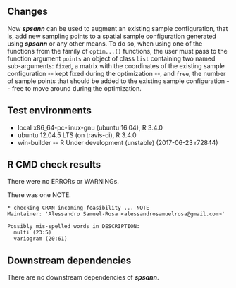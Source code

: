 ## Changes
Now ***spsann*** can be used to augment an existing sample configuration, that is, add new sampling points
to a spatial sample configuration generated using ***spsann*** or any other means. To do so, when using one 
of the functions from the family of `optim...()` functions, the user must pass to the function argument 
`points` an object of class `list` containing two named sub-arguments: `fixed`, a matrix with the 
coordinates of the existing sample configuration -- kept fixed during the optimization --, and `free`,
the number of sample points that should be added to the existing sample configuration -- free to move around
during the optimization.

## Test environments
* local x86_64-pc-linux-gnu (ubuntu 16.04), R 3.4.0
* ubuntu 12.04.5 LTS (on travis-ci), R 3.4.0
* win-builder -- R Under development (unstable) (2017-06-23 r72844)

## R CMD check results
There were no ERRORs or WARNINGs.

There was one NOTE.

```
* checking CRAN incoming feasibility ... NOTE
Maintainer: 'Alessandro Samuel-Rosa <alessandrosamuelrosa@gmail.com>'

Possibly mis-spelled words in DESCRIPTION:
  multi (23:5)
  variogram (20:61)
```

## Downstream dependencies
There are no downstream dependencies of ***spsann***.
